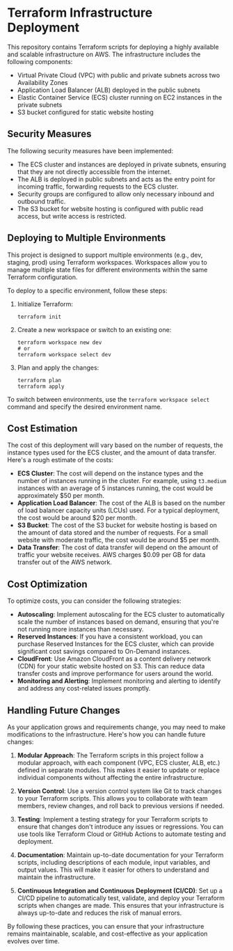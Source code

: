 # Terraform Infrastructure Deployment

This repository contains Terraform scripts for deploying a highly available and scalable infrastructure on AWS. The infrastructure includes the following components:

- Virtual Private Cloud (VPC) with public and private subnets across two Availability Zones
- Application Load Balancer (ALB) deployed in the public subnets
- Elastic Container Service (ECS) cluster running on EC2 instances in the private subnets
- S3 bucket configured for static website hosting

## Security Measures

The following security measures have been implemented:

- The ECS cluster and instances are deployed in private subnets, ensuring that they are not directly accessible from the internet.
- The ALB is deployed in public subnets and acts as the entry point for incoming traffic, forwarding requests to the ECS cluster.
- Security groups are configured to allow only necessary inbound and outbound traffic.
- The S3 bucket for website hosting is configured with public read access, but write access is restricted.

## Deploying to Multiple Environments

This project is designed to support multiple environments (e.g., dev, staging, prod) using Terraform workspaces. Workspaces allow you to manage multiple state files for different environments within the same Terraform configuration.

To deploy to a specific environment, follow these steps:

1. Initialize Terraform:
   ```
   terraform init
   ```

2. Create a new workspace or switch to an existing one:
   ```
   terraform workspace new dev
   # or
   terraform workspace select dev
   ```

3. Plan and apply the changes:
   ```
   terraform plan
   terraform apply
   ```

To switch between environments, use the `terraform workspace select` command and specify the desired environment name.

## Cost Estimation

The cost of this deployment will vary based on the number of requests, the instance types used for the ECS cluster, and the amount of data transfer. Here's a rough estimate of the costs:

- **ECS Cluster**: The cost will depend on the instance types and the number of instances running in the cluster. For example, using `t3.medium` instances with an average of 5 instances running, the cost would be approximately $50 per month.
- **Application Load Balancer**: The cost of the ALB is based on the number of load balancer capacity units (LCUs) used. For a typical deployment, the cost would be around $20 per month.
- **S3 Bucket**: The cost of the S3 bucket for website hosting is based on the amount of data stored and the number of requests. For a small website with moderate traffic, the cost would be around $5 per month.
- **Data Transfer**: The cost of data transfer will depend on the amount of traffic your website receives. AWS charges $0.09 per GB for data transfer out of the AWS network.

## Cost Optimization

To optimize costs, you can consider the following strategies:

- **Autoscaling**: Implement autoscaling for the ECS cluster to automatically scale the number of instances based on demand, ensuring that you're not running more instances than necessary.
- **Reserved Instances**: If you have a consistent workload, you can purchase Reserved Instances for the ECS cluster, which can provide significant cost savings compared to On-Demand instances.
- **CloudFront**: Use Amazon CloudFront as a content delivery network (CDN) for your static website hosted on S3. This can reduce data transfer costs and improve performance for users around the world.
- **Monitoring and Alerting**: Implement monitoring and alerting to identify and address any cost-related issues promptly.

## Handling Future Changes

As your application grows and requirements change, you may need to make modifications to the infrastructure. Here's how you can handle future changes:

1. **Modular Approach**: The Terraform scripts in this project follow a modular approach, with each component (VPC, ECS cluster, ALB, etc.) defined in separate modules. This makes it easier to update or replace individual components without affecting the entire infrastructure.

2. **Version Control**: Use a version control system like Git to track changes to your Terraform scripts. This allows you to collaborate with team members, review changes, and roll back to previous versions if needed.

3. **Testing**: Implement a testing strategy for your Terraform scripts to ensure that changes don't introduce any issues or regressions. You can use tools like Terraform Cloud or GitHub Actions to automate testing and deployment.

4. **Documentation**: Maintain up-to-date documentation for your Terraform scripts, including descriptions of each module, input variables, and output values. This will make it easier for others to understand and maintain the infrastructure.

5. **Continuous Integration and Continuous Deployment (CI/CD)**: Set up a CI/CD pipeline to automatically test, validate, and deploy your Terraform scripts when changes are made. This ensures that your infrastructure is always up-to-date and reduces the risk of manual errors.

By following these practices, you can ensure that your infrastructure remains maintainable, scalable, and cost-effective as your application evolves over time.